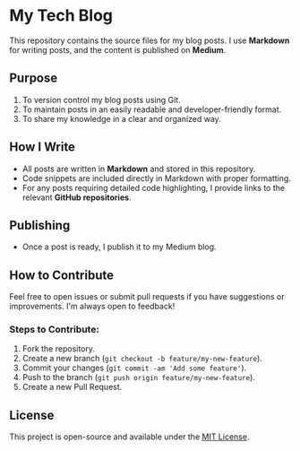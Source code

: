# My Tech Blog

This repository contains the source files for my blog posts. I use **Markdown** for writing posts, and the content is published on **Medium**.

## Purpose

1. To version control my blog posts using Git.
2. To maintain posts in an easily readable and developer-friendly format.
3. To share my knowledge in a clear and organized way.

## How I Write

- All posts are written in **Markdown** and stored in this repository.
- Code snippets are included directly in Markdown with proper formatting.
- For any posts requiring detailed code highlighting, I provide links to the relevant **GitHub repositories**.

## Publishing

- Once a post is ready, I publish it to my Medium blog.

## How to Contribute

Feel free to open issues or submit pull requests if you have suggestions or improvements. I'm always open to feedback!

### Steps to Contribute:

1. Fork the repository.
2. Create a new branch (`git checkout -b feature/my-new-feature`).
3. Commit your changes (`git commit -am 'Add some feature'`).
4. Push to the branch (`git push origin feature/my-new-feature`).
5. Create a new Pull Request.

## License

This project is open-source and available under the [MIT License](LICENSE).
